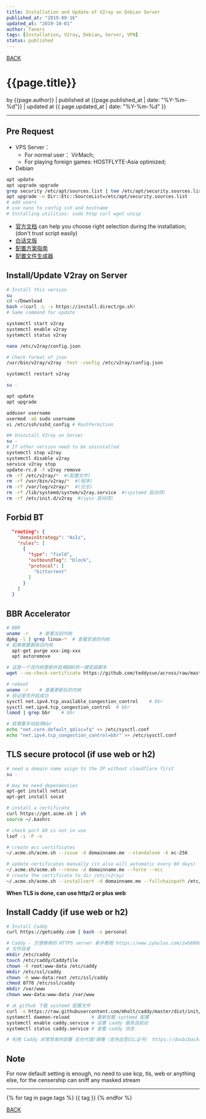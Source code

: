 ```yaml
---
title: Installation and Update of V2ray on Debian Server
published_at: "2019-09-16"
updated_at: "2019-10-01"
author: Taners
tags: [Installation, V2ray, Debian, Server, VPN]
status: published
---
```



[BACK](../)

# {{page.title}}

by {{page.author}} |
published at {{page.published_at | date: "%Y-%m-%d"}} |
updated at {{ page.updated_at | date: "%Y-%m-%d" }}

---

## Pre Request
- VPS Server：
    - For normal user： VirMach;
    - For playing foreign games: HOSTFLYTE-Asia optimized;
- Debian
```bash
apt update
apt upgrade upgrade
grep security /etc/apt/sources.list | tee /etc/apt/security.sources.list
apt upgrade -o Dir::Etc::SourceList=/etc/apt/security.sources.list
# add users
# use nano to config ssh and hostname
# Installing utilities: sudo htop curl wget unzip
```
- [官方文档](https://www.v2ray.com/) can help you choose right selection during the installation; (don't trust script easily)
- [白话文版](https://guide.v2fly.org/prep/install.html#%E8%84%9A%E6%9C%AC%E5%AE%89%E8%A3%85)
- [配置方案指南](https://github.com/KiriKira/vTemplate?files=1)
- [配置文件生成器](https://www.veekxt.com/utils/v2ray_gen)


## Install/Update V2ray on Server
```bash
# Install this version
su
cd ~/Download
bash <(curl -L -s https://install.direct/go.sh)
# Same command for update

systemctl start v2ray
systemctl enable v2ray
systemctl status v2ray

nano /etc/v2ray/config.json

# Check format of json
/usr/bin/v2ray/v2ray -test -config /etc/v2ray/config.json

systemctl restart v2ray

su -

apt update 
apt upgrade

adduser username
usermod -aG sudo username
vi /etc/ssh/sshd_config # RootPermition

## Uninstall V2ray on Server
su -
# If other version need to be uninstalled
systemctl stop v2ray
systemctl disable v2ray
service v2ray stop
update-rc.d -f v2ray remove
rm -rf /etc/v2ray/*  #(配置文件)
rm -rf /usr/bin/v2ray/*  #(程序)
rm -rf /var/log/v2ray/*  #(日志)
rm -rf /lib/systemd/system/v2ray.service  #(systemd 启动项)
rm -rf /etc/init.d/v2ray  #(sysv 启动项)
```

## Forbid BT
```json
  "routing": {
    "domainStrategy": "AsIs",
    "rules": [
      {
        "type": "field",
        "outboundTag": "block",
        "protocol": [
          "bittorrent"
        ]
      }
    ]
  }
```

## BBR Accelerator
```bash
# BBR
uname -r    # 查看当前内核
dpkg -l | grep linux-*  # 查看安装的内核
# 如果需要删除旧内核
  apt-get purge xxx-img-xxx
  apt autoremove

# 这是一个含内核更新并启用BBR的一键安装脚本
wget --no-check-certificate https://github.com/teddysun/across/raw/master/bbr.sh && chmod +x bbr.sh && ./bbr.sh

# reboot
uname -r    # 查看更新后的内核
# 验证是否开启成功
sysctl net.ipv4.tcp_available_congestion_control    # bbr
sysctl net.ipv4.tcp_congestion_control  # bbr
lsmod | grep bbr    # bbr

# 若需要手动启用bbr
echo "net.core.default_qdisc=fq" >> /etc/sysctl.conf    
echo "net.ipv4.tcp_congestion_control=bbr" >> /etc/sysctl.conf
```

## TLS secure protocol (if use web or h2)
```bash
# need a domain name asign to the IP without cloudflare first
su -

# may be need dependencies
apt-get install netcat
apt-get install socat

# install a certificate
curl https://get.acme.sh | sh
source ~/.bashrc

# check port 80 is not in use
lsof -i -P -n 

# create ecc certificates
~/.acme.sh/acme.sh --issue -d domainname.me --standalone -k ec-256

# update certificates manually (it also will automatic every 60 days)
~/.acme.sh/acme.sh --renew -d domainname.me --force --ecc
# create the certificate to dir /etc/v2ray/
~/.acme.sh/acme.sh --installcert -d domainname.me --fullchainpath /etc/v2ray/v2ray.crt --keypath /etc/v2ray/v2ray.key --ecc
```
__When TLS is done, can use http/2 or plus web__

## Install Caddy (if use web or h2)
```bash
# Install Caddy
curl https://getcaddy.com | bash -s personal

# Caddy - 方便够用的 HTTPS server 新手教程 https://www.zybuluo.com/zwh8800/note/844776
# 文件目录
mkdir /etc/caddy
touch /etc/caddy/Caddyfile
chown -R root:www-data /etc/caddy
mkdir /etc/ssl/caddy
chown -R www-data:root /etc/ssl/caddy
chmod 0770 /etc/ssl/caddy
mkdir /var/www
chown www-data:www-data /var/www

# 从 github 下载 systemd 配置文件
curl -s https://raw.githubusercontent.com/mholt/caddy/master/dist/init/linux-systemd/caddy.service -o /etc/systemd/system/caddy.service   
systemctl daemon-reload        # 重新加载 systemd 配置
systemctl enable caddy.service # 设置 caddy 服务自启动
systemctl status caddy.service # 查看 caddy 状态

# 利用 Caddy 非常简单的部署 反向代理/镜像（支持自签SSL证书） https://doubibackup.com/l-en8vwt-2.html

```
## Note 

For now default setting is enough, no need to use kcp, tls, web or anything else, for the censership can sniff any masked stream

---
{% for tag in page.tags %}
  {{ tag }}
{% endfor %}

[BACK](../)





